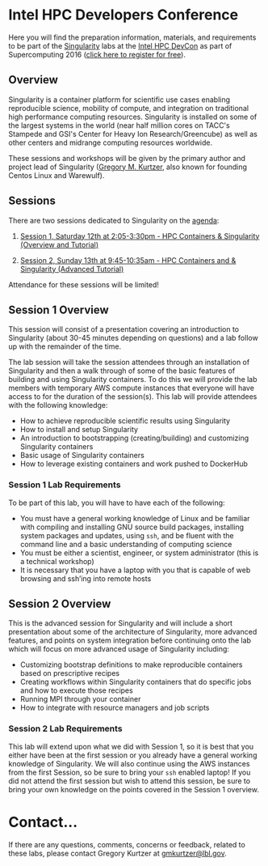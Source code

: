 # Intel HPC Developers Conference

Here you will find the preparation information, materials, and requirements to be part of the [Singularity](http://singularity.lbl.gov) labs at the [Intel HPC DevCon](http://www.intel.com/content/www/us/en/events/hpcdevcon/overview.html) as part of Supercomputing 2016 ([click here to register for free](https://hpcdevcon.intel.com/register/devcon.aspx)).

## Overview
Singularity is a container platform for scientific use cases enabling reproducible science, mobility of compute, and integration on traditional high performance computing resources. Singularity is installed on some of the largest systems in the world (near half million cores on TACC's Stampede and GSI's Center for Heavy Ion Research/Greencube) as well as other centers and midrange computing resources worldwide.

These sessions and workshops will be given by the primary author and project lead of Singularity ([Gregory M. Kurtzer](http://gmkurtzer.github.io/), also known for founding Centos Linux and Warewulf).

## Sessions

There are two sessions dedicated to Singularity on the [agenda](http://www.intel.com/content/www/us/en/events/hpcdevcon/agenda.html):

1. [Session 1, Saturday 12th at 2:05-3:30pm - HPC Containers & Singularity (Overview and Tutorial)](http://www.intel.com/content/www/us/en/events/hpcdevcon/technical-sessions.html#singularity)

2. [Session 2, Sunday 13th at 9:45-10:35am - HPC Containers and & Singularity (Advanced Tutorial)](http://www.intel.com/content/www/us/en/events/hpcdevcon/technical-sessions.html#lbnl)

Attendance for these sessions will be limited!

## Session 1 Overview
This session will consist of a presentation covering an introduction to Singularity (about 30-45 minutes depending on questions) and a lab follow up with the remainder of the time.

The lab session will take the session attendees through an installation of Singularity and then a walk through of some of the basic features of building and using Singularity containers. To do this we will provide the lab members with temporary AWS compute instances that everyone will have access to for the duration of the session(s). This lab will provide attendees with the following knowledge:

* How to achieve reproducible scientific results using Singularity
* How to install and setup Singularity
* An introduction to bootstrapping (creating/building) and customizing Singularity containers
* Basic usage of Singularity containers
* How to leverage existing containers and work pushed to DockerHub

### Session 1 Lab Requirements
To be part of this lab, you will have to have each of the following:

* You must have a general working knowledge of Linux and be familiar with compiling and installing GNU source build packages, installing system packages and updates, using `ssh`, and be fluent with the command line and a basic understanding of computing science
* You must be either a scientist, engineer, or system administrator (this is a technical workshop)
* It is necessary that you have a laptop with you that is capable of web browsing and ssh’ing into remote hosts

## Session 2 Overview
This is the advanced session for Singularity and will include a short presentation about some of the architecture of Singularity, more advanced features, and points on system integration before continuing onto the lab which will focus on more advanced usage of Singularity including:

* Customizing bootstrap definitions to make reproducible containers based on prescriptive recipes
* Creating workflows within Singularity containers that do specific jobs and how to execute those recipes
* Running MPI through your container
* How to integrate with resource managers and job scripts

### Session 2 Lab Requirements
This lab will extend upon what we did with Session 1, so it is best that you either have been at the first session or you already have a general working knowledge of Singularity. We will also continue using the AWS instances from the first Session, so be sure to bring your `ssh` enabled laptop! If you did not attend the first session but wish to attend this session, be sure to bring your own knowledge on the points covered in the Session 1 overview.


# Contact...
If there are any questions, comments, concerns or feedback, related to these labs, please contact Gregory Kurtzer at [gmkurtzer@lbl.gov](mailto:gmkurtzer@lbl.gov).

